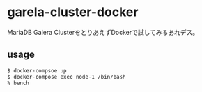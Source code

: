 # garela-cluster-docker

MariaDB Galera ClusterをとりあえずDockerで試してみるあれデス。

## usage
```
$ docker-compsoe up
$ docker-compose exec node-1 /bin/bash
% bench
```
